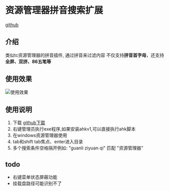 # 资源管理器拼音搜索扩展

[github](https://github.com/sxzxs/explore_select_items)
## 介绍

类似tc资源管理器的拼音插件, 通过拼音来过滤内容
不仅支持**拼音首字母**，还支持**全屏、双拼、86五笔等**

## 使用效果
![使用效果](https://img2023.cnblogs.com/blog/2850002/202302/2850002-20230219174626741-1338020428.png)

## 使用说明
1. 下载 [github下载](https://github.com/sxzxs/explore_select_items/archive/refs/heads/master.zip)
2. 右键管理员执行exe程序,如果安装ahkv1,可以直接执行ahk脚本
3. 在windows资源管理器使用
4. tab和shift tab焦点、enter进入目录
5. 多个搜索条件空格隔开例如: "guanli ziyuan qi" 匹配 "资源管理器" 

## todo
* 右键菜单状态屏蔽功能
* 挂载盘路径可能识别不了